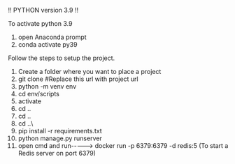 !!  PYTHON version 3.9 !!

To activate python 3.9 
1. open Anaconda prompt 
2. conda activate py39

Follow the steps to setup the project.


1. Create a folder where you want to place a project
2. git clone #Replace this url with project url
3. python -m venv env 
4. cd env/scripts
5. activate 
6. cd .. 
7. cd ..
8. cd ..\ 
7. pip install -r  requirements.txt 
8. python manage.py runserver
9. open cmd and run----->    docker run -p 6379:6379 -d redis:5         (To start a Redis server on port 6379)
